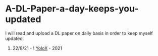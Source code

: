# A-DL-Paper-a-day-keeps-you-updated
I will read and upload a DL paper on daily basis in order to keep myself updated. 

1. 22/8/21 - ! [YoloX](https://github.com/meet-minimalist/A-DL-Paper-a-day-keeps-you-updated/blob/main/Object%20Detection/YoloX-2021-2107.08430.pdf) - 2021
